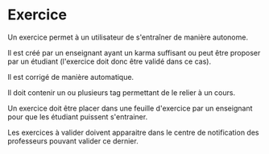 #  Exercice

Un exercice permet à un utilisateur de s'entraîner de manière autonome.

Il est créé par un enseignant ayant un karma suffisant ou peut être proposer par un étudiant (l'exercice doit donc être validé dans ce cas).

Il est corrigé de manière automatique.

Il doit contenir un ou plusieurs tag permettant de le relier à un cours.

Un exercice doit être placer dans une feuille d'exercice par un enseignant pour que les étudiant puissent s'entrainer.

Les exercices à valider doivent apparaitre dans le centre de notification des professeurs pouvant valider ce dernier.

